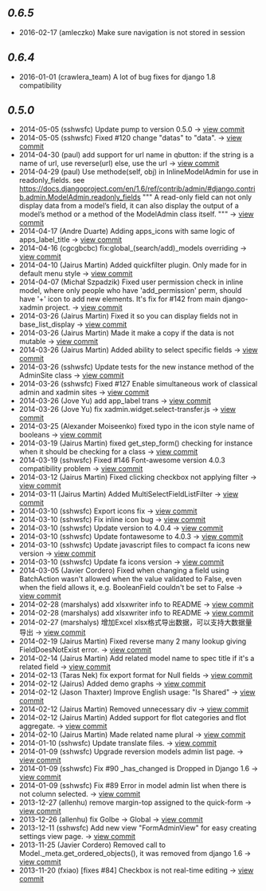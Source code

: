 *0.6.5*
-----

- 2016-02-17 (amleczko) Make sure navigation is not stored in session


*0.6.4*
-----

- 2016-01-01 (crawlera_team) A lot of bug fixes for django 1.8 compatibility


*0.5.0*
---
    
- 2014-05-05 (sshwsfc) Update pump to version 0.5.0 -> [view commit](https://github.com/sshwsfc/django-xadmin/commit/edcfde154d35d8aca9cd50486d940f68b0d62adc)
- 2014-05-05 (sshwsfc) Fixed #120 change "datas" to "data". -> [view commit](https://github.com/sshwsfc/django-xadmin/commit/8b9512448be5868c78672b9ef934a7cd049de552)
- 2014-04-30 (paul) add support for url name in qbutton: if the string is a name of url, use reverse(url) else, use the url -> [view commit](https://github.com/sshwsfc/django-xadmin/commit/0ceccb87deea5dcb14af8ffbab56dbad95d65d44)
- 2014-04-29 (paul) Use methode(self, obj) in InlineModelAdmin for use in readonly_fields. see https://docs.djangoproject.com/en/1.6/ref/contrib/admin/#django.contrib.admin.ModelAdmin.readonly_fields """ A read-only field can not only display data from a model’s field, it can also display the output of a model’s method or a method of the ModelAdmin class itself. """ -> [view commit](https://github.com/sshwsfc/django-xadmin/commit/1b86d15fc69534bc5a883019d6c964a2bd4c48b8)
- 2014-04-17 (Andre Duarte) Adding apps_icons with same logic of apps_label_title -> [view commit](https://github.com/sshwsfc/django-xadmin/commit/81e049f2d5cf64464f66d7ca943fb8758382c30a)
- 2014-04-16 (cgcgbcbc) fix:global_(search/add)_models overriding -> [view commit](https://github.com/sshwsfc/django-xadmin/commit/d50eea07f6f61ff4fdcfcbcb146a6c3452a79055)
- 2014-04-10 (Jairus Martin) Added quickfilter plugin. Only made for in default menu style -> [view commit](https://github.com/sshwsfc/django-xadmin/commit/5270606dc7fb8de99ab0eee59e59bcea65f3adea)
- 2014-04-07 (Michał Szpadzik) Fixed user permission check in inline model, where only people who have 'add_permission' perm, should have '+' icon to add new elements. It's fix for #142 from main django-xadmin project. -> [view commit](https://github.com/sshwsfc/django-xadmin/commit/a49214b48f194b3f4270e2650576f8cf14b8c2f7)
- 2014-03-26 (Jairus Martin) Fixed it so you can display fields not in base_list_display -> [view commit](https://github.com/sshwsfc/django-xadmin/commit/6c0f854a31be74320ce6f35d1bb51d453b53adf1)
- 2014-03-26 (Jairus Martin) Made it make a copy if the data is not mutable -> [view commit](https://github.com/sshwsfc/django-xadmin/commit/a0e268942bd0b1592d6b3917918353a39ae55ebb)
- 2014-03-26 (Jairus Martin) Added ability to select specific fields -> [view commit](https://github.com/sshwsfc/django-xadmin/commit/3a4a1f083f09998c380d5548f47066bad61aef40)
- 2014-03-26 (sshwsfc) Update tests for the new instance method of the AdminSite class -> [view commit](https://github.com/sshwsfc/django-xadmin/commit/b5b6ab7395687e5cdf3ca989669f4e81fae4867a)
- 2014-03-26 (sshwsfc) Fixed #127 Enable simultaneous work of classical admin and xadmin sites -> [view commit](https://github.com/sshwsfc/django-xadmin/commit/9f421ca0c67590ee878c7f5c6ecef89083bebb96)
- 2014-03-26 (Jove Yu) add app_label trans -> [view commit](https://github.com/sshwsfc/django-xadmin/commit/4f26691d27060845597143543f8fa8972252b4cb)
- 2014-03-26 (Jove Yu) fix xadmin.widget.select-transfer.js -> [view commit](https://github.com/sshwsfc/django-xadmin/commit/b6e9362e453afc084ffd2a1e9e4ff49b5aad4e28)
- 2014-03-25 (Alexander Moiseenko) fixed typo in the icon style name of booleans -> [view commit](https://github.com/sshwsfc/django-xadmin/commit/67b092f7deb9c43f982f5e0a3149dcf3d56d2615)
- 2014-03-19 (Jairus Martin) fixed get_step_form() checking for instance when it should be checking for a class -> [view commit](https://github.com/sshwsfc/django-xadmin/commit/ed915741e8d84d3bdb2cffad7cb02b667fd65fbd)
- 2014-03-19 (sshwsfc) Fixed #146 Font-awesome version 4.0.3 compatibility problem -> [view commit](https://github.com/sshwsfc/django-xadmin/commit/27c91870e514a749b6df00553b4901d28e936570)
- 2014-03-12 (Jairus Martin) Fixed clicking checkbox not applying filter -> [view commit](https://github.com/sshwsfc/django-xadmin/commit/7750e82c9e86a970f84a89900de482ff6d9673d3)
- 2014-03-11 (Jairus Martin) Added MultiSelectFieldListFilter -> [view commit](https://github.com/sshwsfc/django-xadmin/commit/7b4ea1fd2ed20932512a587f8891e44e7165de2f)
- 2014-03-10 (sshwsfc) Export icons fix -> [view commit](https://github.com/sshwsfc/django-xadmin/commit/7e3b14dfdf8d207ed7ed0c8439288df3223cdc47)
- 2014-03-10 (sshwsfc) Fix inline icon bug -> [view commit](https://github.com/sshwsfc/django-xadmin/commit/ede9011c842c4a0df898b7289ecd7205d3ae8957)
- 2014-03-10 (sshwsfc) Update version to 4.0.4 -> [view commit](https://github.com/sshwsfc/django-xadmin/commit/d4ca92665cc895ea3bc1f2ce163e1f7b68ddf03e)
- 2014-03-10 (sshwsfc) Update fontawesome to 4.0.3 -> [view commit](https://github.com/sshwsfc/django-xadmin/commit/d892fa8c587f2f0ba7ecf86eb8879f8eacf146d0)
- 2014-03-10 (sshwsfc) Update javascript files to compact fa icons new version -> [view commit](https://github.com/sshwsfc/django-xadmin/commit/94c2f548affa34c78c75125b4778a16dd1a12776)
- 2014-03-10 (sshwsfc) Update fa icons version -> [view commit](https://github.com/sshwsfc/django-xadmin/commit/affb27fe063452f8e732e8298b4b4b7f007b3e0f)
- 2014-03-05 (Javier Cordero) Fixed when changing a field using BatchAction wasn't allowed when the value validated to False, even when the field allows it, e.g. BooleanField couldn't be set to False -> [view commit](https://github.com/sshwsfc/django-xadmin/commit/d5fca423e3ae10e3ca086e5ae9ea7068872f0a29)
- 2014-02-28 (marshalys) add xlsxwriter info to README -> [view commit](https://github.com/sshwsfc/django-xadmin/commit/45eeea6ff6b839cc90f7b52438442441604e8598)
- 2014-02-28 (marshalys) add xlsxwriter info to README -> [view commit](https://github.com/sshwsfc/django-xadmin/commit/f77f94a9821685db5059c719556b38d1edcf199b)
- 2014-02-27 (marshalys) 增加Excel xlsx格式导出数据，可以支持大数据量导出 -> [view commit](https://github.com/sshwsfc/django-xadmin/commit/895630328e4af275b7a67026b2e1e5e91f149287)
- 2014-02-19 (Jairus Martin) Fixed reverse many 2 many lookup giving FieldDoesNotExist error. -> [view commit](https://github.com/sshwsfc/django-xadmin/commit/f067e92ace37a9e849623780f5a06ab9563bf361)
- 2014-02-14 (Jairus Martin) Add related model name to spec title if it's a related field -> [view commit](https://github.com/sshwsfc/django-xadmin/commit/0f4dd9e60ba03cb4679c77b5ddc391b66830f06c)
- 2014-02-13 (Taras Nek) fix export format for Null fields -> [view commit](https://github.com/sshwsfc/django-xadmin/commit/cc8f724f2e6e2655bd82bb434986e51e99804abf)
- 2014-02-12 (Jairus) Added demo graphs -> [view commit](https://github.com/sshwsfc/django-xadmin/commit/f79f4324f773abe5df18ee33655bf6288c43aa84)
- 2014-02-12 (Jason Thaxter) Improve English usage: "Is Shared" -> [view commit](https://github.com/sshwsfc/django-xadmin/commit/71251413261682d1baec8f64bad786f97901ef68)
- 2014-02-12 (Jairus Martin) Removed unnecessary div -> [view commit](https://github.com/sshwsfc/django-xadmin/commit/7a740ee490f7de13be74065d8b51af30246e8fc1)
- 2014-02-12 (Jairus Martin) Added support for flot categories and flot aggregate. -> [view commit](https://github.com/sshwsfc/django-xadmin/commit/29618640a77700601b89cb7e4aed334c16176c14)
- 2014-02-10 (Jairus Martin) Made related name plural -> [view commit](https://github.com/sshwsfc/django-xadmin/commit/f98bcacd4f637a393408d01fdebffdf5e5a84f83)
- 2014-01-10 (sshwsfc) Update translate files. -> [view commit](https://github.com/sshwsfc/django-xadmin/commit/7e40dbaf287ca3c26af6deedffeba274b9aead35)
- 2014-01-09 (sshwsfc) Upgrade reversion models admin list page. -> [view commit](https://github.com/sshwsfc/django-xadmin/commit/3f5c33deba2bb332f0c810e9c0207f3e0710210c)
- 2014-01-09 (sshwsfc) Fix #90 _has_changed is Dropped in Django 1.6 -> [view commit](https://github.com/sshwsfc/django-xadmin/commit/f3b2851b9f9be53349d6b896c53271a6e5813723)
- 2014-01-09 (sshwsfc) Fix #89 Error in model admin list when there is not column selected. -> [view commit](https://github.com/sshwsfc/django-xadmin/commit/29ddf96801a18098d67d77286ddae99734115678)
- 2013-12-27 (allenhu) remove margin-top assigned to the quick-form -> [view commit](https://github.com/sshwsfc/django-xadmin/commit/4f0a5bcca71141c3029ecba2aed3a94db77bd0c8)
- 2013-12-26 (allenhu) fix Golbe -> Global -> [view commit](https://github.com/sshwsfc/django-xadmin/commit/79483d8c484c97cda97311222827aced865d50df)
- 2013-12-11 (sshwsfc) Add new view "FormAdminView" for easy creating settings view page. -> [view commit](https://github.com/sshwsfc/django-xadmin/commit/fb3a32023e723339e59c3e8fd48acfcad9c01188)
- 2013-11-25 (Javier Cordero) Removed call to Model._meta.get_ordered_objects(), it was removed from django 1.6 -> [view commit](https://github.com/sshwsfc/django-xadmin/commit/8593ab2831b0e46481392dd1980ce940e1d39b92)
- 2013-11-20 (fxiao) [fixes #84] Checkbox is not real-time editing -> [view commit](https://github.com/sshwsfc/django-xadmin/commit/bbf58b83669d3f7eaa59038bd24b6481458fb55d)
